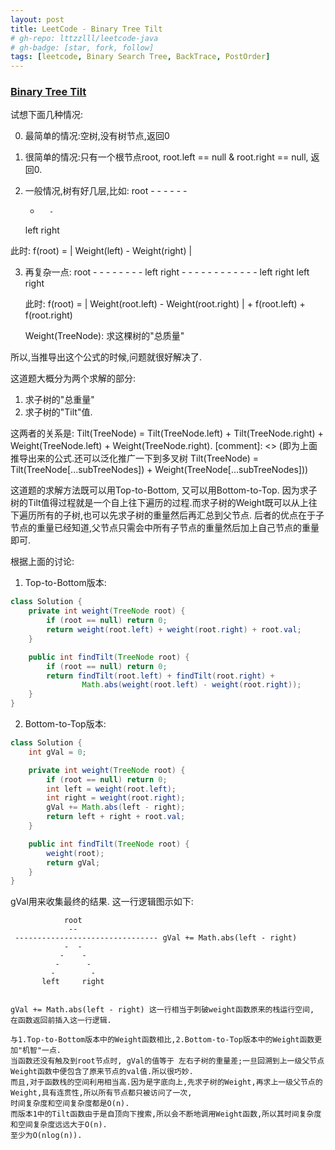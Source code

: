 ```yaml
---
layout: post
title: LeetCode - Binary Tree Tilt
# gh-repo: lttzzlll/leetcode-java
# gh-badge: [star, fork, follow]
tags: [leetcode, Binary Search Tree, BackTrace, PostOrder]
---
```


### [Binary Tree Tilt](https://leetcode.com/problems/binary-tree-tilt/description/)

试想下面几种情况:

0. 最简单的情况:空树,没有树节点,返回0

1. 很简单的情况:只有一个根节点root, root.left == null & root.right == null, 返回0.

2. 一般情况,树有好几层,比如:
         root
         - -
        -   -
       -     -
      -       -
    left     right

  此时: f(root) = | Weight(left) - Weight(right) |


3. 再复杂一点:
                           root
                           - -
                          -   -
                         -     -
                        -       -
                     left      right
                     - -        - -
                    -   -      -   -
                   -     -    -     -
                 left  right left  right

   此时: f(root) = | Weight(root.left) - Weight(root.right) | + f(root.left) + f(root.right)

   Weight(TreeNode): 求这棵树的"总质量"


所以,当推导出这个公式的时候,问题就很好解决了.

这道题大概分为两个求解的部分:
1. 求子树的"总重量"
2. 求子树的"Tilt"值.

这两者的关系是: Tilt(TreeNode) = Tilt(TreeNode.left) + Tilt(TreeNode.right) + Weight(TreeNode.left) + Weight(TreeNode.right).
[comment]: <> (即为上面推导出来的公式.还可以泛化推广一下到多叉树
Tilt(TreeNode) = Tilt(TreeNode[...subTreeNodes]) + Weight(TreeNode[...subTreeNodes]))

这道题的求解方法既可以用Top-to-Bottom, 又可以用Bottom-to-Top.
因为求子树的Tilt值得过程就是一个自上往下遍历的过程.而求子树的Weight既可以从上往下遍历所有的子树,也可以先求子树的重量然后再汇总到父节点.
后者的优点在于子节点的重量已经知道,父节点只需会中所有子节点的重量然后加上自己节点的重量即可.

根据上面的讨论:

1. Top-to-Bottom版本:

```Java
class Solution {
    private int weight(TreeNode root) {
        if (root == null) return 0;
        return weight(root.left) + weight(root.right) + root.val;
    }

    public int findTilt(TreeNode root) {
        if (root == null) return 0;
        return findTilt(root.left) + findTilt(root.right) +
                Math.abs(weight(root.left) - weight(root.right));
    }
}
```

2. Bottom-to-Top版本:

```Java
class Solution {
    int gVal = 0;

    private int weight(TreeNode root) {
        if (root == null) return 0;
        int left = weight(root.left);
        int right = weight(root.right);
        gVal += Math.abs(left - right);
        return left + right + root.val;
    }

    public int findTilt(TreeNode root) {
        weight(root);
        return gVal;
    }
}
```

gVal用来收集最终的结果. 这一行逻辑图示如下:

                root
                 --
     -------------------------------- gVal += Math.abs(left - right)
                -  -
               -    -
              -      -
             -        -
           left     right


    gVal += Math.abs(left - right) 这一行相当于刺破weight函数原来的栈运行空间, 在函数返回前插入这一行逻辑.

    与1.Top-to-Bottom版本中的Weight函数相比,2.Bottom-to-Top版本中的Weight函数更加"机智"一点.
    当函数还没有触及到root节点时, gVal的值等于 左右子树的重量差;一旦回溯到上一级父节点Weight函数中便包含了原来节点的val值.所以很巧妙.
    而且,对于函数栈的空间利用相当高.因为是字底向上,先求子树的Weight,再求上一级父节点的Weight,具有连贯性,所以所有节点都只被访问了一次,
    时间复杂度和空间复杂度都是O(n).
    而版本1中的Tilt函数由于是自顶向下搜索,所以会不断地调用Weight函数,所以其时间复杂度和空间复杂度远远大于O(n).
    至少为O(nlog(n)).